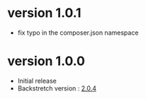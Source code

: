 # version 1.0.1
- fix typo in the composer.json namespace

# version 1.0.0
- Initial release
- Backstretch version  : [2.0.4](https://github.com/srobbin/jquery-backstretch/tree/2.0.4) 
